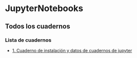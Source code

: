 # JupyterNotebooks
## Todos los cuadernos

### Lista de cuadernos

 * [1.  Cuaderno de instalación y datos de cuadernos de jupyter](instalación.md)